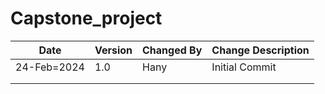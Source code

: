 # Capstone_project

| Date        | Version | Changed By | Change Description |
|-------------|---------|------------|--------------------|
| 24-Feb=2024 | 1.0     | Hany       | Initial Commit     |
|             |         |            |                    |
|             |         |            |                    |
